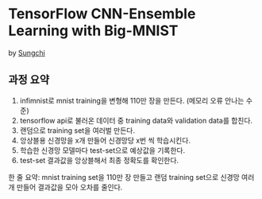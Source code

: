 # TensorFlow CNN-Ensemble Learning with Big-MNIST 

by [Sungchi](http://facebook.com/sungchi)

## 과정 요약

1. infimnist로 mnist training을 변형해 110만 장을 만든다. (메모리 오류 안나는 수준) 
2. tensorflow api로 불러온 데이터 중 training data와 validation data를 합친다.
3. 랜덤으로 training set을 여러벌 만든다. 
4. 앙상블용 신경망을 x개 만들어 신경망당 x번 씩 학습시킨다. 
5. 학습한 신경망 모델마다 test-set으로 예상값을 기록한다. 
6. test-set 결과값을 앙상블해서 최종 정확도를 확인한다.

한 줄 요약: mnist training set을 110만 장 만들고 랜덤 training set으로 신경망 여러개 만들어 결과값을 모아 오차를 줄인다. 
